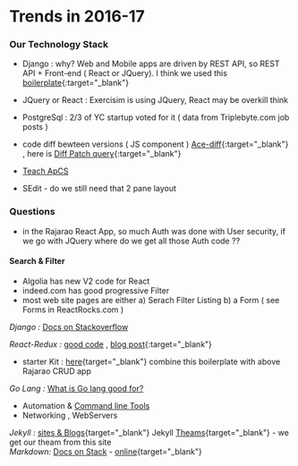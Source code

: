 # Trends in 2016-17 


### Our Technology Stack
- Django : why? Web and Mobile apps are driven by REST API, so REST API + Front-end ( React or JQuery). I think we used this [boilerplate](https://github.com/pydanny/cookiecutter-django){:target="_blank"}
- JQuery or React : Exercisim is using JQuery, React may be overkill think
- PostgreSql : 2/3 of YC startup voted for it ( data from Triplebyte.com job posts )

- code diff bewteen versions ( JS component ) [Ace-diff](http://benkeen.github.io/ace-diff/){:target="_blank"}  , here is [Diff Patch query](https://github.com/search?o=desc&p=2&q=Diff+patch+&s=stars&type=Repositories&utf8=%E2%9C%93){:target="_blank"} 
- [Teach ApCS](http://teachapcs.com/explore)  
- SEdit - do we still need that 2 pane layout

### Questions
- in the Rajarao React App, so much Auth was done with User security, if we go with JQuery where do we get all those Auth code ??  

#### Search & Filter
- Algolia has new V2 code for React
- indeed.com has good progressive Filter
- most web site pages are either a) Serach Filter Listing b) a Form ( see Forms in ReactRocks.com ) 


*Django :* [Docs on Stackoverflow]()  
  

*React-Redux :* [good code](https://github.com/rajaraodv/react-redux-blog/blob/master/public/src/actions/posts.js) , [blog post](https://medium.com/@rajaraodv/a-guide-for-building-a-react-redux-crud-app-7fe0b8943d0f#.o18p7ch0b){:target="_blank"}  
- starter Kit : [here](https://github.com/davezuko/react-redux-starter-kit){target="_blank"} combine this boilerplate with above Rajarao CRUD app  

*Go Lang :* [What is Go lang good for?](https://www.quora.com/What-is-golang-good-for)  
- Automation & [Command line Tools](https://github.com/exercism/cli) 
- Networking , WebServers

*Jekyll :* [sites & Blogs](https://github.com/jekyll/jekyll/wiki/Sites){target="_blank"}
Jekyll [Theams](http://jekyllthemes.org/){target="_blank"} - we get our theam from this site  
*Markdown:* [Docs on Stack](http://stackoverflow.com/documentation/markdown/topics) - [online](http://commonmark.org/help/tutorial/02-emphasis.html){target="_blank"}
